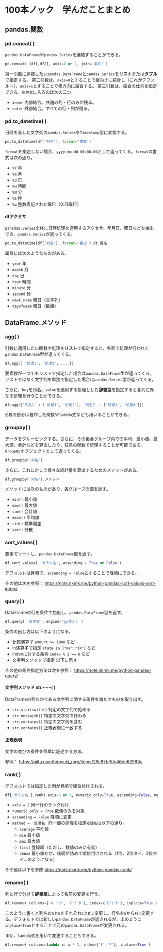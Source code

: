 # 100本ノック　学んだことまとめ

## pandas.関数

### pd.concat( )

```pandas.DataFrame```や```pandas.Series```を連結することができる。

```python
pd.concat( [df1,df2], axis=0 or 1, join='条件' )
```

第一引数に連結したい```pandas.DataFrame```と```pandas.Series```を**リスト**または**タプル**で指定する。
第二引数は、```axis=0```とすることで縦向きに結合し（これがデフォルト）、```axis=1```とすることで横方向に結合する。
第三引数は、結合の仕方を指定できる。```条件文```に入るのは次の二つ。

- ```inner``` 内部結合。共通の列・行のみが残る。
- ```outer``` 外部結合。すべての行・列が残る。

### pd.to_datetime( )

日時を表した文字列の```pandas.Series```を```Timestamp```型に変換する。

```python
pd.to_datetime(df['列名'], format='書式')
```

```format```を指定しない場合、```yyyy-mm-dd 00:00:00```として返ってくる。```format```の書式は次の通り。

- ```%Y``` 年
- ```%m``` 月
- ```%d``` 日
- ```%H``` 時間
- ```%M``` 分
- ```%S``` 秒
- ```%w``` 整数表記された曜日（0:日曜日）

#### dtアクセサ

```pansdas.Series```全体に日時処理を適用するアクセサ。年月日、曜日などを抽出でき、```pandas.Series```が返ってくる。

```python
pd.to_datetime(df['列名'], format='書式').dt.属性
```

属性には次のようなものがある。

- ```year``` 年
- ```month``` 月
- ```day``` 日
- ```hour``` 時間
- ```minute``` 分
- ```second``` 秒
- ```week_name``` 曜日（文字列）
- ```dayofweek``` 曜日（数値）

## DataFrame.メソッド

### agg( )

引数に適用したい関数や処理を**リスト**で指定すると、各列で処理が行われて```pandas.DataFrame```型が返ってくる。

```python
df.agg([ '処理1', '処理2', ... ])
```

要素数が一つでもリストで指定した場合は```pandas.DataFrame```型が返ってくる。リストではなく文字列を単独で指定した場合は```pandas.Series```型が返ってくる。

さらに、```key```を列名、```value```を適用する処理とした**辞書型**を指定すると各列に異なる処理を行うことができる。

```python
df.agg({'列名1' : ['処理1', '処理2'], '列名2' : ['処理3', '処理4']})
```

```処理```の部分は自作した関数や```lambda```式なども用いることができる。

### groupby( )

データをグルーピングする。さらに、その後各グループ内での平均、最小値、最大値、合計などを算出したり、任意の関数で処理することが可能である。```GroupBy```オブジェクトとして返ってくる。

```python
df.groupby('列名')
```

さらに、これに対して様々な統計量を算出するためのメソッドがある。

```python
df.groupby('列名').メソッド
```

メソッドには次のものがあり、各グループの値を返す。

- ```min()``` 最小値
- ```max()``` 最大値
- ```sum()``` 合計値
- ```mean()``` 平均値
- ```std()``` 標準偏差
- ```var()``` 分散

### sort_values( )

要素でソートし、```pandas.DataFrame```型を返す。

```python
df.sort_values( 'カラム名', acsending = True or False )
```

デフォルトは昇順で、```acsending = False```とすることで降順にできる。

その他は次を参照：
<https://note.nkmk.me/python-pandas-sort-values-sort-index/>

### query( )

DataFrameの行を条件で抽出し、```pandas.DataFrame```型を返す。

```python
df.query( '条件文', engine='python' )
```

条件の出し方は以下のようになる。

- 比較演算子 ```amount >= 1000``` など
- in演算子で指定 ```state in ["NY","TX"]``` など
- indexに対する条件 ```index % 2 == 0``` など
- 文字列メソッドで指定 以下に示す

その他の条件指定方法は次を参照：
<https://note.nkmk.me/python-pandas-query/>

#### 文字列メソッド str.~~~( )

DataFrameの列なかである文字列に関する条件を満たすものを取り出す。

- ```str.startswith()``` 特定の文字列で始める
- ```str.endswith()``` 特定の文字列で終わる
- ```str.contains()``` 特定の文字列を含む
- ```str.contains()``` 正規表現に一致する

#### 正規表現

文字の並びの条件を簡単に記述する方法。

参照：
<https://qiita.com/hiroyuki_mrp/items/29e87bf5fe46de62983c>

### rank( )

デフォルトでは指定した列が昇順で順位付けされる。

```python
df['カラム名'].rank( axis=0 or 1, numeric_only=True, ascending=False, method='average' )
```

- ```axis = 1``` 同一行のランク付け
- ```numeric_only = True``` 数値のみを対象
- ```acsending = False``` 降順に変更
- ```method = '処理名'``` 同一値の処理を指定```処理名```は以下の通り。
  - ```average``` 平均値
  - ```min``` 最小値
  - ```max``` 最大値
  - ```first``` 登録順（ただし、数値のみに有効）
  - ```dense``` 最小値だが、後続が詰めて順位付けされる（1位、2位タイ、2位タイ...のようになる）

その他は以下を参照
<https://note.nkmk.me/python-pandas-rank/>

### rename( )

列と行で分けて**辞書型**によって名前の変更を行う。

```python
df.rename( colunms={'A':'B', 'C':'D'}, index={'E':'F'}, inplace=True )
```

このように書くと列名の```A```と```B```をそれぞれ```C```と```D```に変更し、行名を```E```から```F```に変更する。デフォルトでは新しい```pandas.DataFrame```が返されるが、上のように```inplace=True```とすることで元の```pandas.DataFrame```が変更される。

また、```lambda```式を用いて変更することもできる。

```python
df.rename( colunms=lambda x: x * 2, index={'E':'F'}, inplace=True )
```
